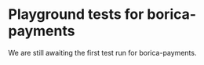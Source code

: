 # Playground tests for borica-payments
We are still awaiting the first test run for borica-payments.
